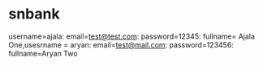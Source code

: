 # snbank
username=ajala: email=test@test.com: password=12345: fullname= Ajala One,usesrname = aryan: email=test@mail.com: password=123456: fullname=Aryan Two
